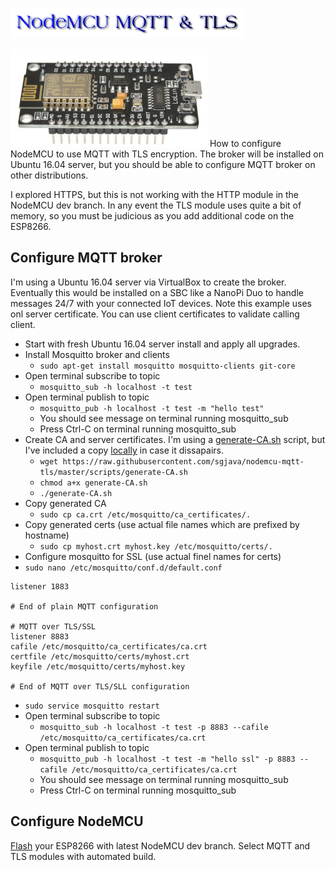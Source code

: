 ![Title](images/title.png)

![ESP8266 LoLin V3 NodeMCU](images/esp8266.png)
How to configure NodeMCU to use MQTT with TLS encryption. The broker will be
installed on Ubuntu 16.04 server, but you should be able to configure MQTT
broker on other distributions.

I explored HTTPS, but this is not working with the HTTP module in the NodeMCU
dev branch. In any event the TLS module uses quite a bit of memory, so you must
be judicious as you add additional code on the ESP8266.

## Configure MQTT broker
I'm using a Ubuntu 16.04 server via VirtualBox to create the broker. Eventually
this would be installed on a SBC like a NanoPi Duo to handle messages 24/7 with
your connected IoT devices. Note this example uses onl server certificate. You
can use client certificates to validate calling client.
* Start with fresh Ubuntu 16.04 server install and apply all upgrades.
* Install Mosquitto broker and clients
    * `sudo apt-get install mosquitto mosquitto-clients git-core`
* Open terminal subscribe to topic
    * `mosquitto_sub -h localhost -t test`
* Open terminal publish to topic
    * `mosquitto_pub -h localhost -t test -m "hello test"`
    * You should see message on terminal running mosquitto_sub
    * Press Ctrl-C on terminal running mosquitto_sub
* Create CA and server certificates. I'm using a [generate-CA.sh](https://github.com/owntracks/tools/raw/master/TLS/generate-CA.sh)
script, but I've included a copy [locally](https://raw.githubusercontent.com/sgjava/nodemcu-mqtt-tls/master/scripts/generate-CA.sh) in case it dissapairs. 
    * `wget https://raw.githubusercontent.com/sgjava/nodemcu-mqtt-tls/master/scripts/generate-CA.sh`
    * `chmod a+x generate-CA.sh`
    * `./generate-CA.sh`
* Copy generated CA
    * `sudo cp ca.crt /etc/mosquitto/ca_certificates/.`
* Copy generated certs (use actual file names which are prefixed by hostname)
    * `sudo cp myhost.crt myhost.key /etc/mosquitto/certs/.`
* Configure mosquitto for SSL (use actual finel names for certs)
* `sudo nano /etc/mosquitto/conf.d/default.conf`
```# Plain MQTT protocol
listener 1883

# End of plain MQTT configuration

# MQTT over TLS/SSL
listener 8883
cafile /etc/mosquitto/ca_certificates/ca.crt
certfile /etc/mosquitto/certs/myhost.crt
keyfile /etc/mosquitto/certs/myhost.key

# End of MQTT over TLS/SLL configuration
```
* `sudo service mosquitto restart`
* Open terminal subscribe to topic
    * `mosquitto_sub -h localhost -t test -p 8883 --cafile /etc/mosquitto/ca_certificates/ca.crt`
* Open terminal publish to topic
    * `mosquitto_pub -h localhost -t test -m "hello ssl" -p 8883 --cafile /etc/mosquitto/ca_certificates/ca.crt`
    * You should see message on terminal running mosquitto_sub
    * Press Ctrl-C on terminal running mosquitto_sub

## Configure NodeMCU
[Flash](https://github.com/sgjava/nodemcu-lolin) your ESP8266 with latest
NodeMCU dev branch. Select MQTT and TLS modules with automated build.



